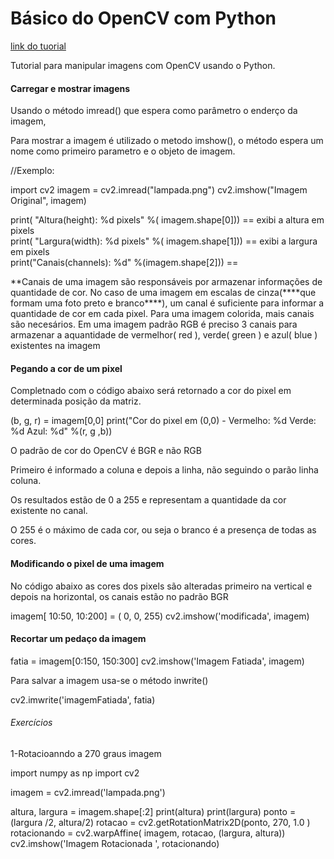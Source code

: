 <h1>Básico do OpenCV com Python</h1>
<a href="http://www.galirows.com.br/meublog/blog/basico-opencv-python-mostrar-imagem/">link do tuorial</a>
<p>Tutorial para manipular imagens com OpenCV usando o Python. </p>

<h4>Carregar e mostrar imagens</h4>
<p>Usando o método imread() que espera como parâmetro o enderço da imagem, </p>
<p>Para mostrar a imagem é utilizado o metodo imshow(), o método espera um nome como primeiro parametro e o objeto de imagem.</p>

//Exemplo:

import cv2
imagem = cv2.imread("lampada.png")
cv2.imshow("Imagem Original", imagem)

print( "Altura(height): %d pixels" %( imagem.shape[0])) == exibi a altura em pixels<br>
print( "Largura(width): %d pixels" %( imagem.shape[1])) == exibi a largura em pixels<br>
print("Canais(channels): %d" %(imagem.shape[2])) == <br>

<p>**Canais de uma imagem são responsáveis por armazenar informações de quantidade de cor. No caso de uma imagem
em escalas de cinza(****que formam uma foto preto e branco****), um canal é suficiente para informar a quantidade de cor em cada pixel. Para uma imagem colorida, mais canais são necesários. Em uma imagem padrão RGB é preciso 3 canais para armazenar a aquantidade de vermelhor( red ), verde( green ) e azul( blue ) existentes na imagem</p>
 
 <h4>Pegando a cor de um pixel</h4>
<p>Completnado com o código abaixo será retornado a cor do pixel em determinada posição da matriz.</p>
(b, g, r) = imagem[0,0]
print("Cor do pixel em (0,0) - Vermelho: %d Verde: %d Azul: %d" %(r, g ,b))
<p>O padrão de cor do OpenCV é BGR e não RGB</p>
<p>Primeiro é informado a coluna e depois a linha, não seguindo o parão linha coluna.</p>
<p>Os resultados estão de 0 a 255 e representam a quantidade da cor existente no canal.</p>
<p>O 255 é o máximo de cada cor, ou seja o branco é a presença de todas as cores.</p>

<h4>Modificando o pixel de uma imagem</h4>
<p>No código abaixo as cores dos pixels são alteradas primeiro na vertical e depois na horizontal, os canais estão no padrão BGR</p>

imagem[ 10:50, 10:200] = ( 0, 0, 255)
cv2.imshow('modificada', imagem)
<h4>Recortar um pedaço da imagem</h4>

fatia = imagem[0:150, 150:300]
cv2.imshow('Imagem Fatiada', imagem)

<p>Para salvar a imagem usa-se o método inwrite()</p>

cv2.imwrite('imagemFatiada', fatia)

<h6>Exercícios</h6>
<p>1-Rotacioanndo a 270 graus imagem</p>

import numpy as np
import cv2

imagem = cv2.imread('lampada.png')

altura, largura = imagem.shape[:2]
print(altura)
print(largura)
ponto = (largura /2, altura/2)
rotacao = cv2.getRotationMatrix2D(ponto, 270, 1.0  )
rotacionando = cv2.warpAffine( imagem, rotacao, (largura, altura))
cv2.imshow('Imagem Rotacionada ', rotacionando)




